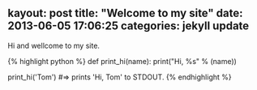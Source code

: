 kayout: post
title:  "Welcome to my site"
date:   2013-06-05 17:06:25
categories: jekyll update
---

Hi and wellcome to my site.

{% highlight python %}
def print_hi(name):
  print("Hi, %s" % (name))

print_hi('Tom')
#=> prints 'Hi, Tom' to STDOUT.
{% endhighlight %}


[jekyll-gh]: https://github.com/mojombo/jekyll
[jekyll]:    http://jekyllrb.com
